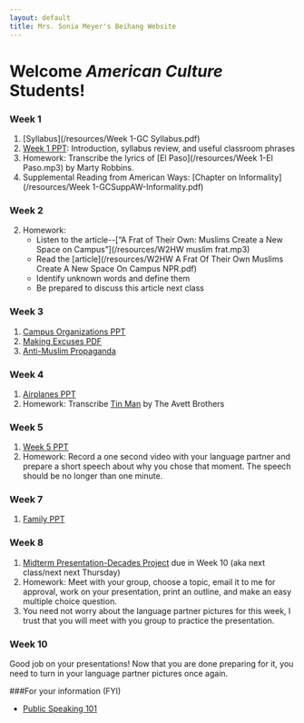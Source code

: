 ```yaml
---
layout: default
title: Mrs. Sonia Meyer's Beihang Website
---
```


# Welcome *American Culture* Students!


### Week 1

1. [Syllabus](/resources/Week 1-GC Syllabus.pdf)
3. [Week 1 PPT](/resources/Week1-Spring14LS_Introduction-Syllabus_Grad.ppt): Introduction, syllabus review, and useful classroom phrases
4. Homework: Transcribe the lyrics of [El Paso](/resources/Week 1-El Paso.mp3) by Marty Robbins.
2. Supplemental Reading from American Ways: [Chapter on Informality](/resources/Week 1-GCSuppAW-Informality.pdf)

### Week 2

2. Homework:
   - Listen to the article--[“A Frat of Their Own: Muslims Create a New Space on Campus”](/resources/W2HW muslim frat.mp3)
   - Read the [article](/resources/W2HW A Frat Of Their Own Muslims Create A New Space On Campus NPR.pdf)
   - Identify unknown words and define them   - Be prepared to discuss this article next class
### Week 31. [Campus Organizations PPT](https://www.dropbox.com/s/o1p5hdqwmqcwi36/W3LS%20campus%20orgnaizations.ppt)
2. [Making Excuses PDF](https://www.dropbox.com/s/7nwluhgrq0g1uk5/W3LS%20Making%20excuses.pdf)
3. [Anti-Muslim Propaganda](https://www.dropbox.com/s/e1930i1cr8cmjxh/W3LS%20Muslim%20propaganda.ppt)

### Week 4
1. [Airplanes PPT](https://www.dropbox.com/s/qtg2xvj99be5soq/W4LS%20Airplanes.ppt)
2. Homework: Transcribe [Tin Man](https://www.dropbox.com/s/ooup0fp3lkx24kr/W4LS%20Tin%20Man.mp3) by The Avett Brothers

### Week 5
1. [Week 5 PPT](https://www.dropbox.com/s/bh7nf1vy10ueody/W5LS.ppt)
2. Homework: Record a one second video with your language partner and prepare a short speech about why you chose that moment. The speech should be no longer than one minute.  

### Week 7
1. [Family PPT](https://www.dropbox.com/s/23j4xp1ew0e98ep/Week%207%20Family.ppt)

### Week 8
1. [Midterm Presentation-Decades Project](https://www.dropbox.com/s/g0cfvof7ocivb0h/Midterm-Decades%20Project%20%28grad%29.pdf) due in Week 10 (aka next class/next next Thursday)
2. Homework: Meet with your group, choose a topic, email it to me for approval, work on your presentation, print an outline, and make an easy multiple choice question. 
3. You need not worry about the language partner pictures for this week, I trust that you will meet with you group to practice the presentation. 

### Week 10
Good job on your presentations! Now that you are done preparing for it, you need to turn in your language partner pictures once again.

###For your information (FYI)
* [Public Speaking 101](https://www.dropbox.com/s/6oukismatahj3ir/Public%20Speaking%20101.zip)
